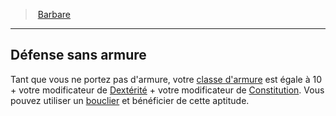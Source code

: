 ﻿---
!Generic
Id: barbarian_hd.md#défense-sans-armure
ParentLink: barbarian_hd.md#barbare
Name: Défense sans armure
ParentName: Barbare
NameLevel: 2
Attributes: {}
---
> [Barbare](hd_barbarian.md)

---

## Défense sans armure

Tant que vous ne portez pas d'armure, votre [classe d'armure](hd_abilities_dexterity_classe_darmure.md) est égale à 10 + votre modificateur de [Dextérité](hd_abilities_dexterity.md) + votre modificateur de [Constitution](hd_abilities_constitution.md). Vous pouvez utiliser un [bouclier](hd_equipment_bouclier.md) et bénéficier de cette aptitude.

